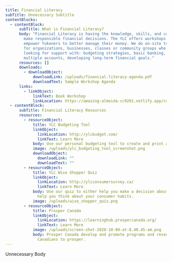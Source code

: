 ```yaml
---
title: Financial Literacy
subTitle: Unnecessary Subtitle
contentBlocks:
  - contentBlock:
      subTitle: What is Financial Literacy?
      body: "Financial Literacy is having the knowledge, skills, and confidence to
        make responsible financial decisions. The YLC offers workshops aimed to
        empower Yukoners to better manage their money. We do on-site training
        for organizations, businesses, classes or community groups who are
        looking for support with: budgeting strategies, basic banking, managing
        multiple accounts, developing long-term financial goals."
      resources: []
      downloads:
        - downloadObject:
            downloadLink: /uploads/financial-literacy-agenda.pdf
            downloadText: Sample Workshop Agenda
      links:
        - linkObject:
            linkText: Book Workshop
            linkLocation: https://amazing-almeida-cc9291.netlify.app/contact
  - contentBlock:
      subTitle: Financial Literacy Resources
      resources:
        - resourceObject:
            title: YLC Budgeting Tool
            linkObject:
              linkLocation: http://ylcbudget.com/
              linkText: Learn More
            body: Use our personal budgeting tool to create and print a monthly budget.
            image: /uploads/ylc_budgeting_tool_screenshot.png
            downloadObject:
              downloadLink: ""
              downloadText: ""
        - resourceObject:
            title: YLC Wise Shopper Quiz
            linkObject:
              linkLocation: http://ylcconsumersurvey.ca/
              linkText: Learn More
            body: Use our quiz to either help you make a decision about a purchase or to
              help you think about your consumer habits.
            image: /uploads/wise_shopper_quiz.png
        - resourceObject:
            title: Prosper Canada
            linkObject:
              linkLocation: https://learninghub.prospercanada.org/
              linkText: Learn More
            image: /uploads/screen-shot-2020-10-09-at-8.40.45-am.png
            body: Prosper Canada develop and promote programs and resources that help
              Canadians to prosper.
---
```

Unnecessary Body